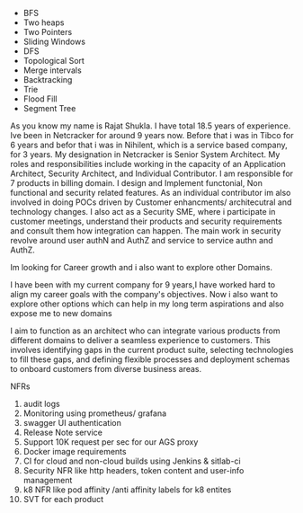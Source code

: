 - BFS
- Two heaps
- Two Pointers
- Sliding Windows
- DFS
- Topological Sort
- Merge intervals
- Backtracking
- Trie
- Flood Fill
- Segment Tree

As you know my name is Rajat Shukla. I have total 18.5 years of experience. Ive been in Netcracker for around 9 years now. Before that i was in Tibco for 6 years and befor that i was in Nihilent, which is a service based company, for 3 years.
My designation in Netcracker is Senior System Architect. My roles and responsibilities include working in the capacity of an Application Architect, Security Architect, and Individual Contributor.
I am responsible for 7 products in billing domain. I design and Implement functonial, Non functional and security related features. As an individual contributor im also involved in doing POCs driven by Customer enhancments/ architecutral and technology changes. I also act as a Security SME, where i participate in customer meetings, understand their products and security requirements and consult them how integration can happen. The main work in security revolve around user authN and AuthZ and service to service authn and AuthZ.

Im looking for Career growth and i also want to explore other Domains.

I have been with my current company for 9 years,I have worked hard to align my career goals with the company's objectives.
Now i also want to explore other options which can help in my long term aspirations and also expose me to new domains

I aim to function as an architect who can integrate various products from different domains to deliver a seamless experience to customers. This involves
identifying gaps in the current product suite,
selecting technologies to fill these gaps, and
defining flexible processes and deployment schemas to onboard customers from diverse business areas.

NFRs
1. audit logs
2. Monitoring using prometheus/ grafana
3. swagger UI authentication
4. Release  Note service
5. Support 10K request per sec for our AGS proxy
6. Docker image requirements
7. CI for cloud and non-cloud builds using Jenkins & sitlab-ci
8. Security NFR like http headers, token content and user-info management
9. k8 NFR like pod affinity /anti affinity labels for k8 entites
10. SVT for each product